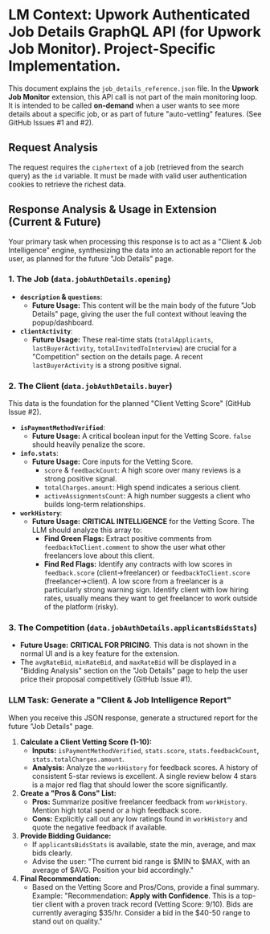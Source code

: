 # LM Context: Upwork Authenticated Job Details GraphQL API (for Upwork Job Monitor). Project-Specific Implementation.

This document explains the `job_details_reference.json` file. In the **Upwork Job Monitor** extension, this API call is not part of the main monitoring loop. It is intended to be called **on-demand** when a user wants to see more details about a specific job, or as part of future "auto-vetting" features. (See GitHub Issues #1 and #2).

## Request Analysis

The request requires the `ciphertext` of a job (retrieved from the search query) as the `id` variable. It must be made with valid user authentication cookies to retrieve the richest data.

## Response Analysis & Usage in Extension (Current & Future)

Your primary task when processing this response is to act as a "Client & Job Intelligence" engine, synthesizing the data into an actionable report for the user, as planned for the future "Job Details" page.

### 1. The Job (`data.jobAuthDetails.opening`)

- **`description` & `questions`**:
  - **Future Usage:** This content will be the main body of the future "Job Details" page, giving the user the full context without leaving the popup/dashboard.
- **`clientActivity`**:
  - **Future Usage:** These real-time stats (`totalApplicants`, `lastBuyerActivity`, `totalInvitedToInterview`) are crucial for a "Competition" section on the details page. A recent `lastBuyerActivity` is a strong positive signal.

### 2. The Client (`data.jobAuthDetails.buyer`)

This data is the foundation for the planned "Client Vetting Score" (GitHub Issue #2).

- **`isPaymentMethodVerified`**:
  - **Future Usage:** A critical boolean input for the Vetting Score. `false` should heavily penalize the score.
- **`info.stats`**:
  - **Future Usage:** Core inputs for the Vetting Score.
    - `score` & `feedbackCount`: A high score over many reviews is a strong positive signal.
    - `totalCharges.amount`: High spend indicates a serious client.
    - `activeAssignmentsCount`: A high number suggests a client who builds long-term relationships.
- **`workHistory`**:
  - **Future Usage:** **CRITICAL INTELLIGENCE** for the Vetting Score. The LLM should analyze this array to:
    - **Find Green Flags:** Extract positive comments from `feedbackToClient.comment` to show the user what other freelancers love about this client.
    - **Find Red Flags:** Identify any contracts with low scores in `feedback.score` (client->freelancer) or `feedbackToClient.score` (freelancer->client). A low score from a freelancer is a particularly strong warning sign. Identify client with low hiring rates, usually means they want to get freelancer to work outside of the platform (risky).

### 3. The Competition (`data.jobAuthDetails.applicantsBidsStats`)

- **Future Usage:** **CRITICAL FOR PRICING**. This data is not shown in the normal UI and is a key feature for the extension.
- The `avgRateBid`, `minRateBid`, and `maxRateBid` will be displayed in a "Bidding Analysis" section on the "Job Details" page to help the user price their proposal competitively (GitHub Issue #1).

### LLM Task: Generate a "Client & Job Intelligence Report"

When you receive this JSON response, generate a structured report for the future "Job Details" page.

1.  **Calculate a Client Vetting Score (1-10):**
    - **Inputs:** `isPaymentMethodVerified`, `stats.score`, `stats.feedbackCount`, `stats.totalCharges.amount`.
    - **Analysis:** Analyze the `workHistory` for feedback scores. A history of consistent 5-star reviews is excellent. A single review below 4 stars is a major red flag that should lower the score significantly.
2.  **Create a "Pros & Cons" List:**
    - **Pros:** Summarize positive freelancer feedback from `workHistory`. Mention high total spend or a high feedback score.
    - **Cons:** Explicitly call out any low ratings found in `workHistory` and quote the negative feedback if available.
3.  **Provide Bidding Guidance:**
    - If `applicantsBidsStats` is available, state the min, average, and max bids clearly.
    - Advise the user: "The current bid range is $MIN to $MAX, with an average of $AVG. Position your bid accordingly."
4.  **Final Recommendation:**
    - Based on the Vetting Score and Pros/Cons, provide a final summary. Example: "Recommendation: **Apply with Confidence**. This is a top-tier client with a proven track record (Vetting Score: 9/10). Bids are currently averaging $35/hr. Consider a bid in the $40-50 range to stand out on quality."
